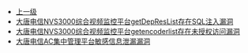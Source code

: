 * [上一级](docs/wy876_poc/)
* [大唐电信NVS3000综合视频监控平台getDepResList存在SQL注入漏洞](docs/wy876_poc/%E5%A4%A7%E5%94%90%E7%94%B5%E4%BF%A1/%E5%A4%A7%E5%94%90%E7%94%B5%E4%BF%A1NVS3000%E7%BB%BC%E5%90%88%E8%A7%86%E9%A2%91%E7%9B%91%E6%8E%A7%E5%B9%B3%E5%8F%B0getDepResList%E5%AD%98%E5%9C%A8SQL%E6%B3%A8%E5%85%A5%E6%BC%8F%E6%B4%9E.md)
* [大唐电信NVS3000综合视频监控平台getencoderlist存在未授权访问漏洞](docs/wy876_poc/%E5%A4%A7%E5%94%90%E7%94%B5%E4%BF%A1/%E5%A4%A7%E5%94%90%E7%94%B5%E4%BF%A1NVS3000%E7%BB%BC%E5%90%88%E8%A7%86%E9%A2%91%E7%9B%91%E6%8E%A7%E5%B9%B3%E5%8F%B0getencoderlist%E5%AD%98%E5%9C%A8%E6%9C%AA%E6%8E%88%E6%9D%83%E8%AE%BF%E9%97%AE%E6%BC%8F%E6%B4%9E.md)
* [大唐电信AC集中管理平台敏感信息泄漏漏洞](docs/wy876_poc/%E5%A4%A7%E5%94%90%E7%94%B5%E4%BF%A1/%E5%A4%A7%E5%94%90%E7%94%B5%E4%BF%A1AC%E9%9B%86%E4%B8%AD%E7%AE%A1%E7%90%86%E5%B9%B3%E5%8F%B0%E6%95%8F%E6%84%9F%E4%BF%A1%E6%81%AF%E6%B3%84%E6%BC%8F%E6%BC%8F%E6%B4%9E.md)
